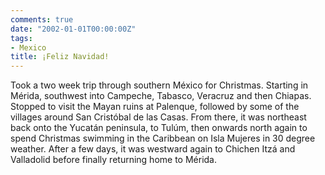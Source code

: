 ```yaml
---
comments: true
date: "2002-01-01T00:00:00Z"
tags:
- Mexico
title: ¡Feliz Navidad!
---
```


Took a two week trip through southern México for Christmas. Starting in Mérida,
southwest into Campeche, Tabasco, Veracruz and then Chiapas.<!--more--> Stopped
to visit the Mayan ruins at Palenque, followed by some of the villages around
San Cristóbal de las Casas. From there, it was northeast back onto the Yucatán
peninsula, to Tulúm, then onwards north again to spend Christmas swimming in
the Caribbean on Isla Mujeres in 30 degree weather. After a few days, it was
westward again to Chichen Itzá and Valladolid before finally returning home to
Mérida.
